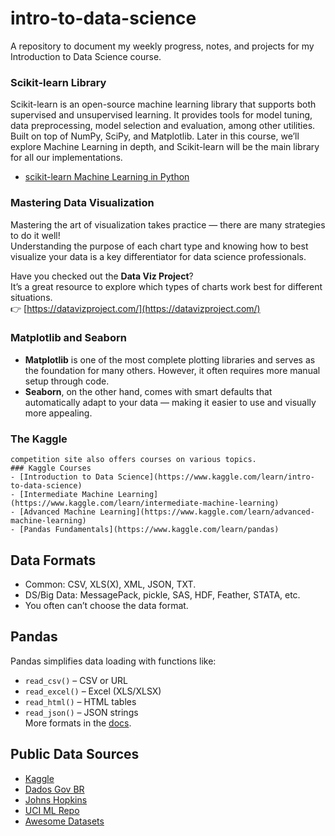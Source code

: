 # intro-to-data-science
A repository to document my weekly progress, notes, and projects for my Introduction to Data Science course.


### Scikit-learn Library
Scikit-learn is an open-source machine learning library that supports both supervised and unsupervised learning.
It provides tools for model tuning, data preprocessing, model selection and evaluation, among other utilities.
Built on top of NumPy, SciPy, and Matplotlib.
Later in this course, we’ll explore Machine Learning in depth, and Scikit-learn will be the main library for all our implementations.
- [scikit-learn Machine Learning in Python](https://scikit-learn.org/stable/index.html)

### Mastering Data Visualization

Mastering the art of visualization takes practice — there are many strategies to do it well!  
Understanding the purpose of each chart type and knowing how to best visualize your data is a key differentiator for data science professionals.

Have you checked out the **Data Viz Project**?  
It’s a great resource to explore which types of charts work best for different situations.  
👉 [https://datavizproject.com/](https://datavizproject.com/)

### Matplotlib and Seaborn

- **Matplotlib** is one of the most complete plotting libraries and serves as the foundation for many others. However, it often requires more manual setup through code.
- **Seaborn**, on the other hand, comes with smart defaults that automatically adapt to your data — making it easier to use and visually more appealing.

### The Kaggle 
    competition site also offers courses on various topics. 
    ### Kaggle Courses
    - [Introduction to Data Science](https://www.kaggle.com/learn/intro-to-data-science)
    - [Intermediate Machine Learning](https://www.kaggle.com/learn/intermediate-machine-learning)
    - [Advanced Machine Learning](https://www.kaggle.com/learn/advanced-machine-learning)
    - [Pandas Fundamentals](https://www.kaggle.com/learn/pandas)



## Data Formats
- Common: CSV, XLS(X), XML, JSON, TXT.  
- DS/Big Data: MessagePack, pickle, SAS, HDF, Feather, STATA, etc.  
- You often can’t choose the data format.

## Pandas
Pandas simplifies data loading with functions like:
- `read_csv()` – CSV or URL
- `read_excel()` – Excel (XLS/XLSX)
- `read_html()` – HTML tables
- `read_json()` – JSON strings  
  More formats in the [docs](https://pandas.pydata.org/docs/).

## Public Data Sources
- [Kaggle](https://www.kaggle.com/datasets)
- [Dados Gov BR](https://dados.gov.br/dataset)
- [Johns Hopkins](https://github.com/govex/COVID-19/tree/master/data_tables/vaccine_data)
- [UCI ML Repo](https://archive.ics.uci.edu/ml/datasets.php)
- [Awesome Datasets](https://github.com/awesomedata/awesome-public-datasets)
